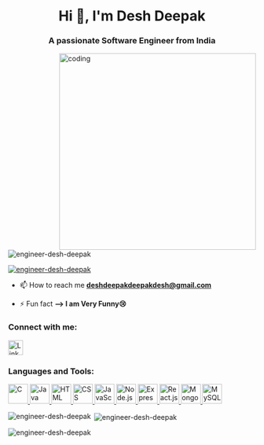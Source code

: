 <h1 align="center">Hi 👋, I'm Desh Deepak</h1>
<h3 align="center">A passionate Software Engineer from India</h3>

<img align="right" alt="coding" width="400" src="https://user-images.githubusercontent.com/55389276/140866485-8fb1c876-9a8f-4d6a-98dc-08c4981eaf70.gif">

<p align="left"> <img src="https://komarev.com/ghpvc/?username=engineer-desh-deepak&label=Profile%20views&color=0e75b6&style=flat" alt="engineer-desh-deepak" /> </p>

<p align="left"> <a href="https://github.com/ryo-ma/github-profile-trophy"><img src="https://github-profile-trophy.vercel.app/?username=engineer-desh-deepak" alt="engineer-desh-deepak" /></a> </p>

- 📫 How to reach me **deshdeepakdeepakdesh@gmail.com**

- ⚡ Fun fact **--> I am Very Funny😢**

<h3 align="left">Connect with me:</h3>

<p align="left">
  
<a href="https://www.linkedin.com/in/er-desh-deepak/" target="_blank">
  <img align="center" src="https://img.icons8.com/color/48/000000/linkedin.png" alt="LinkedIn" height="30" width="30" />
</a>

</p>
<h3 align="left">Languages and Tools:</h3>
<p align="left">
  <a href="https://www.cprogramming.com/" target="_blank" rel="noreferrer">
    <img src="https://img.icons8.com/color/48/000000/c-programming.png" alt="C" height="40" width="40"/>
  </a>
   <a href="https://www.java.com/" target="_blank" rel="noreferrer">
    <img src="https://img.icons8.com/color/48/000000/java-coffee-cup-logo.png" alt="Java" height="40" width="40"/>
  </a>
  <a href="https://www.w3schools.com/html/" target="_blank" rel="noreferrer">
    <img src="https://img.icons8.com/color/48/000000/html-5.png" alt="HTML" height="40" width="40"/>
  </a>
  <a href="https://www.w3schools.com/css/" target="_blank" rel="noreferrer">
    <img src="https://img.icons8.com/color/48/000000/css3.png" alt="CSS" height="40" width="40"/>
  </a>
  <a href="https://developer.mozilla.org/en-US/docs/Web/JavaScript" target="_blank" rel="noreferrer">
    <img src="https://img.icons8.com/color/48/000000/javascript.png" alt="JavaScript" height="40" width="40"/>
  </a>
  <a href="https://nodejs.org/" target="_blank" rel="noreferrer">
    <img src="https://img.icons8.com/color/48/000000/nodejs.png" alt="Node.js" height="40" width="40"/>
  </a>
  <a href="https://expressjs.com/" target="_blank" rel="noreferrer">
    <img src="https://img.icons8.com/color/48/000000/express.png" alt="Express.js" height="40" width="40"/>
  </a>
  <a href="https://reactjs.org/" target="_blank" rel="noreferrer">
    <img src="https://img.icons8.com/color/48/000000/react-native.png" alt="React.js" height="40" width="40"/>
  </a>
  <a href="https://www.mongodb.com/" target="_blank" rel="noreferrer">
    <img src="https://img.icons8.com/color/48/000000/mongodb.png" alt="MongoDB" height="40" width="40"/>
  </a>
  <a href="https://www.mysql.com/" target="_blank" rel="noreferrer">
    <img src="https://img.icons8.com/color/48/000000/mysql.png" alt="MySQL" height="40" width="40"/>
  </a>
</p>

<p><img align="left" src="https://github-readme-stats.vercel.app/api/top-langs?username=engineer-desh-deepak&show_icons=true&locale=en&layout=compact" alt="engineer-desh-deepak" /></p>

<p>&nbsp;<img align="center" src="https://github-readme-stats.vercel.app/api?username=engineer-desh-deepak&show_icons=true&locale=en" alt="engineer-desh-deepak" /></p>

<p><img align="center" src="https://github-readme-streak-stats.herokuapp.com/?user=engineer-desh-deepak&" alt="engineer-desh-deepak" /></p>
